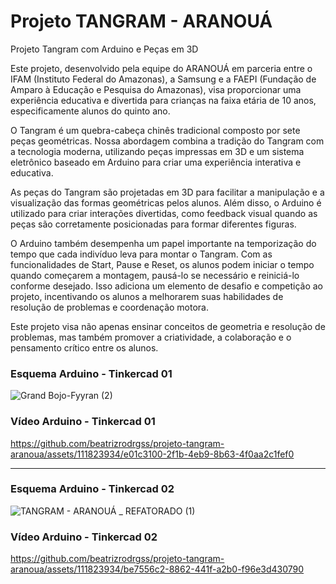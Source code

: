 
# Projeto TANGRAM - ARANOUÁ

Projeto Tangram com Arduino e Peças em 3D

Este projeto, desenvolvido pela equipe do ARANOUÁ em parceria entre o IFAM (Instituto Federal do Amazonas), a Samsung e a FAEPI (Fundação de Amparo à Educação e Pesquisa do Amazonas), visa proporcionar uma experiência educativa e divertida para crianças na faixa etária de 10 anos, especificamente alunos do quinto ano.

O Tangram é um quebra-cabeça chinês tradicional composto por sete peças geométricas. Nossa abordagem combina a tradição do Tangram com a tecnologia moderna, utilizando peças impressas em 3D e um sistema eletrônico baseado em Arduino para criar uma experiência interativa e educativa.

As peças do Tangram são projetadas em 3D para facilitar a manipulação e a visualização das formas geométricas pelos alunos. Além disso, o Arduino é utilizado para criar interações divertidas, como feedback visual quando as peças são corretamente posicionadas para formar diferentes figuras.

O Arduino também desempenha um papel importante na temporização do tempo que cada indivíduo leva para montar o Tangram. Com as funcionalidades de Start, Pause e Reset, os alunos podem iniciar o tempo quando começarem a montagem, pausá-lo se necessário e reiniciá-lo conforme desejado. Isso adiciona um elemento de desafio e competição ao projeto, incentivando os alunos a melhorarem suas habilidades de resolução de problemas e coordenação motora.

Este projeto visa não apenas ensinar conceitos de geometria e resolução de problemas, mas também promover a criatividade, a colaboração e o pensamento crítico entre os alunos.

### Esquema Arduino - Tinkercad 01
![Grand Bojo-Fyyran (2)](https://github.com/beatrizrodrgss/projeto-tangram-aranoua/assets/111823934/49607bcb-d45a-499d-ac0a-858d52700ee4)

### Vídeo Arduino - Tinkercad 01
https://github.com/beatrizrodrgss/projeto-tangram-aranoua/assets/111823934/e01c3100-2f1b-4eb9-8b63-4f0aa2c1fef0

-----------------------------------------------------------------------------------------------------------------

### Esquema Arduino - Tinkercad 02
![TANGRAM - ARANOUÁ _ REFATORADO (1)](https://github.com/beatrizrodrgss/projeto-tangram-aranoua/assets/111823934/f5d795c8-6e91-4ab4-a17f-4272ccf315c8)

### Vídeo Arduino - Tinkercad 02
https://github.com/beatrizrodrgss/projeto-tangram-aranoua/assets/111823934/be7556c2-8862-441f-a2b0-f96e3d430790


